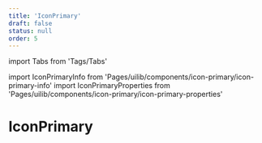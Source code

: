 ```yaml
---
title: 'IconPrimary'
draft: false
status: null
order: 5
---
```


import Tabs from 'Tags/Tabs'

import IconPrimaryInfo from 'Pages/uilib/components/icon-primary/icon-primary-info'
import IconPrimaryProperties from 'Pages/uilib/components/icon-primary/icon-primary-properties'

# IconPrimary

<Tabs>
  <Tabs.Content>
    <IconPrimaryInfo />
  </Tabs.Content>
  <Tabs.Content>
    <IconPrimaryProperties />
  </Tabs.Content>
</Tabs>
